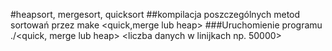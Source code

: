 #heapsort, mergesort, quicksort 
##kompilacja poszczególnych metod sortowań przez make <quick,merge lub heap>
###Uruchomienie programu ./<quick, merge lub heap> <liczba danych w linijkach np. 50000>
